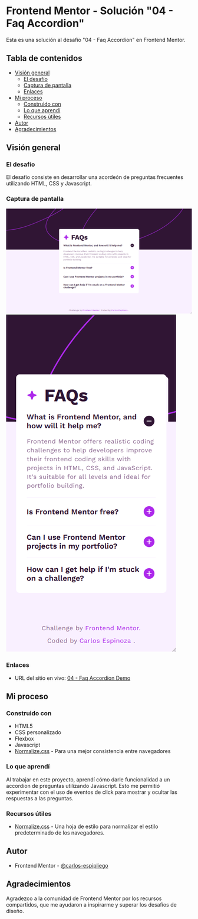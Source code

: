 # Frontend Mentor - Solución "04 - Faq Accordion"

Esta es una solución al desafío "04 - Faq Accordion" en Frontend Mentor.

## Tabla de contenidos

- [Visión general](#visión-general)
  - [El desafío](#el-desafío)
  - [Captura de pantalla](#captura-de-pantalla)
  - [Enlaces](#enlaces)
- [Mi proceso](#mi-proceso)
  - [Construido con](#construido-con)
  - [Lo que aprendí](#lo-que-aprendí)
  - [Recursos útiles](#recursos-útiles)
- [Autor](#autor)
- [Agradecimientos](#agradecimientos)

## Visión general

### El desafío

El desafío consiste en desarrollar una acordeón de preguntas frecuentes utilizando HTML, CSS y Javascript.

### Captura de pantalla

![Social Links Profile Main Desktop](./assets/images/screen-shot-desk.png)
![Social Links Profile Main Mobile](./assets/images/screen-shot-mob.png)

### Enlaces

- URL del sitio en vivo: [04 - Faq Accordion Demo](https://carlos-espipliego.github.io/frontend-mentor-challenges/04-faq-accordion-main/)

## Mi proceso

### Construido con

- HTML5
- CSS personalizado
- Flexbox
- Javascript
- [Normalize.css](https://necolas.github.io/normalize.css/) - Para una mejor consistencia entre navegadores

### Lo que aprendí

Al trabajar en este proyecto, aprendí cómo darle funcionalidad a un accordion de preguntas utilizando Javascript. Esto me permitió experimentar con el uso de eventos de click para mostrar y ocultar las respuestas a las preguntas.

### Recursos útiles

- [Normalize.css](https://necolas.github.io/normalize.css/) - Una hoja de estilo para normalizar el estilo predeterminado de los navegadores.

## Autor

- Frontend Mentor - [@carlos-espipliego](https://www.frontendmentor.io/profile/carlos-espipliego)

## Agradecimientos

Agradezco a la comunidad de Frontend Mentor por los recursos compartidos, que me ayudaron a inspirarme y superar los desafíos de diseño.